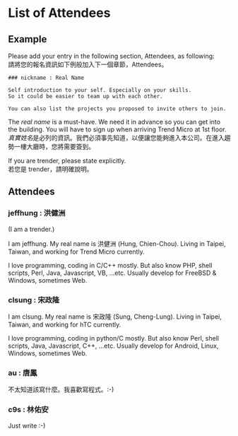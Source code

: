List of Attendees
=================

Example
-------

Please add your entry in the following section, Attendees, as following:  
請將您的報名資訊如下例般加入下一個章節，Attendees。

	### nickname : Real Name
	
	Self introduction to your self. Especially on your skills.
	So it could be easier to team up with each other.
	
	You can also list the projects you proposed to invite others to join.

The *real name* is a must-have. We need it in advance so you can get into the building.
You will have to sign up when arriving Trend Micro at 1st floor.  
*真實姓名*是必列的資訊。我們必須事先知道，以便讓您能夠進入本公司。在進入趨勢一樓大廳時，您將需要簽到。

If you are trender, please state explicitly.  
若您是 trender，請明確說明。

Attendees
---------

### jeffhung : 洪健洲

(I am a trender.)

I am jeffhung. My real name is 洪健洲 (Hung, Chien-Chou). Living in Taipei,
Taiwan, and working for Trend Micro currently.

I love programming, coding in C/C++ mostly. But also know PHP, shell scripts,
Perl, Java, Javascript, VB, ...etc. Usually develop for FreeBSD & Windows,
sometimes Web.

### clsung : 宋政隆

I am clsung. My real name is 宋政隆 (Sung, Cheng-Lung). Living in Taipei,
Taiwan, and working for hTC currently.

I love programming, coding in python/C mostly. But also know Perl, shell scripts,
Java, Javascript, C++, ...etc. Usually develop for Android, Linux, Windows,
sometimes Web.

### au : 唐鳳

不太知道該寫什麼。我喜歡寫程式。:-)

### c9s : 林佑安

Just write :-)


